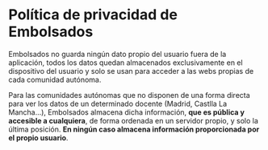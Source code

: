 # Política de privacidad de Embolsados

Embolsados no guarda ningún dato propio del usuario fuera de la aplicación, todos los datos quedan almacenados exclusivamente en el dispositivo del usuario y solo se usan para acceder a las webs propias de cada comunidad autónoma.

Para las comunidades autónomas que no disponen de una forma directa para ver los datos de un determinado docente (Madrid, Castlla La Mancha...), Embolsados almacena dicha información, **que es pública y accesible a cualquiera**, de forma ordenada en un servidor propio, y solo la última posición. **En ningún caso almacena información proporcionada por el propio usuario**.
